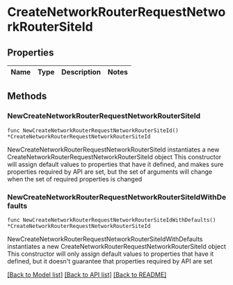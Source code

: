 # CreateNetworkRouterRequestNetworkRouterSiteId

## Properties

Name | Type | Description | Notes
------------ | ------------- | ------------- | -------------

## Methods

### NewCreateNetworkRouterRequestNetworkRouterSiteId

`func NewCreateNetworkRouterRequestNetworkRouterSiteId() *CreateNetworkRouterRequestNetworkRouterSiteId`

NewCreateNetworkRouterRequestNetworkRouterSiteId instantiates a new CreateNetworkRouterRequestNetworkRouterSiteId object
This constructor will assign default values to properties that have it defined,
and makes sure properties required by API are set, but the set of arguments
will change when the set of required properties is changed

### NewCreateNetworkRouterRequestNetworkRouterSiteIdWithDefaults

`func NewCreateNetworkRouterRequestNetworkRouterSiteIdWithDefaults() *CreateNetworkRouterRequestNetworkRouterSiteId`

NewCreateNetworkRouterRequestNetworkRouterSiteIdWithDefaults instantiates a new CreateNetworkRouterRequestNetworkRouterSiteId object
This constructor will only assign default values to properties that have it defined,
but it doesn't guarantee that properties required by API are set


[[Back to Model list]](../README.md#documentation-for-models) [[Back to API list]](../README.md#documentation-for-api-endpoints) [[Back to README]](../README.md)


